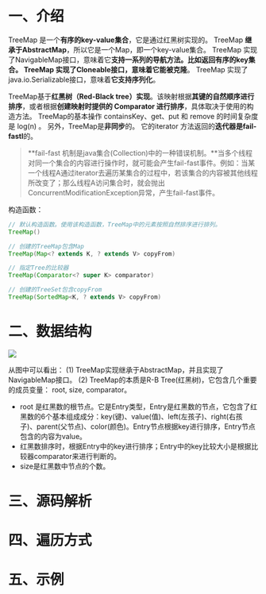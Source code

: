 # 一、介绍

TreeMap 是一个**有序的key-value集合**，它是通过红黑树实现的。
TreeMap **继承于AbstractMap**，所以它是一个Map，即一个key-value集合。
TreeMap 实现了NavigableMap接口，意味着它**支持一系列的导航方法。**比如返回有序的key集合。
TreeMap 实现了Cloneable接口，意味着**它能被克隆**。
TreeMap 实现了java.io.Serializable接口，意味着**它支持序列化**。

TreeMap基于**红黑树（Red-Black tree）实现**。该映射根据**其键的自然顺序进行排序**，或者根据**创建映射时提供的 Comparator 进行排序**，具体取决于使用的构造方法。
TreeMap的基本操作 containsKey、get、put 和 remove 的时间复杂度是 log(n) 。
另外，TreeMap是**非同步**的。 它的iterator 方法返回的**迭代器是fail-fastl**的。

> **fail-fast 机制是java集合(Collection)中的一种错误机制。**当多个线程对同一个集合的内容进行操作时，就可能会产生fail-fast事件。例如：当某一个线程A通过iterator去遍历某集合的过程中，若该集合的内容被其他线程所改变了；那么线程A访问集合时，就会抛出ConcurrentModificationException异常，产生fail-fast事件。

构造函数：

```java
// 默认构造函数。使用该构造函数，TreeMap中的元素按照自然排序进行排列。
TreeMap()

// 创建的TreeMap包含Map
TreeMap(Map<? extends K, ? extends V> copyFrom)

// 指定Tree的比较器
TreeMap(Comparator<? super K> comparator)

// 创建的TreeSet包含copyFrom
TreeMap(SortedMap<K, ? extends V> copyFrom)
```

# 二、数据结构

![](http://mycsdnblog.work/201919281812-U.png)

从图中可以看出：
(1) TreeMap实现继承于AbstractMap，并且实现了NavigableMap接口。
(2) TreeMap的本质是R-B Tree(红黑树)，它包含几个重要的成员变量： root, size, comparator。

- root 是红黑数的根节点。它是Entry类型，Entry是红黑数的节点，它包含了红黑数的6个基本组成成分：key(键)、value(值)、left(左孩子)、right(右孩子)、parent(父节点)、color(颜色)。Entry节点根据key进行排序，Entry节点包含的内容为value。 
- 红黑数排序时，根据Entry中的key进行排序；Entry中的key比较大小是根据比较器comparator来进行判断的。
- size是红黑数中节点的个数。

# 三、源码解析

# 四、遍历方式

# 五、示例